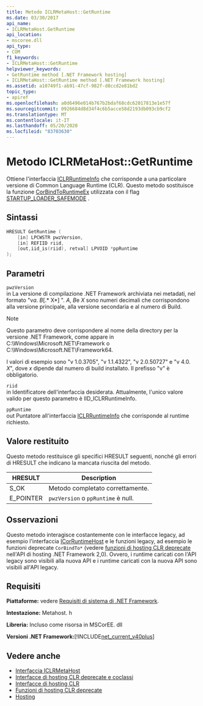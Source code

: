 ```yaml
---
title: Metodo ICLRMetaHost::GetRuntime
ms.date: 03/30/2017
api_name:
- ICLRMetaHost.GetRuntime
api_location:
- mscoree.dll
api_type:
- COM
f1_keywords:
- ICLRMetaHost::GetRuntime
helpviewer_keywords:
- GetRuntime method [.NET Framework hosting]
- ICLRMetaHost::GetRuntime method [.NET Framework hosting]
ms.assetid: a10749f1-ab91-47cf-982f-d8ccd2e81bd2
topic_type:
- apiref
ms.openlocfilehash: a0d6496e014b767b2bdaf68cdc62017813e1e57f
ms.sourcegitcommit: 0926684d8d34f4c6b5acce58d2193db093cb9cf2
ms.translationtype: MT
ms.contentlocale: it-IT
ms.lasthandoff: 05/20/2020
ms.locfileid: "83703630"
---
```

# <a name="iclrmetahostgetruntime-method"></a>Metodo ICLRMetaHost::GetRuntime
Ottiene l'interfaccia [ICLRRuntimeInfo](../../../../docs/framework/unmanaged-api/hosting/iclrruntimeinfo-interface.md) che corrisponde a una particolare versione di Common Language Runtime (CLR). Questo metodo sostituisce la funzione [CorBindToRuntimeEx](../../../../docs/framework/unmanaged-api/hosting/corbindtoruntimeex-function.md) utilizzata con il flag [STARTUP_LOADER_SAFEMODE](startup-flags-enumeration.md) .  
  
## <a name="syntax"></a>Sintassi  
  
```cpp  
HRESULT GetRuntime (  
    [in] LPCWSTR pwzVersion,  
    [in] REFIID riid,  
    [out,iid_is(riid), retval] LPVOID *ppRuntime  
);  
```  
  
## <a name="parameters"></a>Parametri  
 `pwzVersion`  
 in La versione di compilazione .NET Framework archiviata nei metadati, nel formato "v*a*. *B*[.* X*] ". *A*, *B*e *X* sono numeri decimali che corrispondono alla versione principale, alla versione secondaria e al numero di Build.  
  
> [!NOTE]
> Questo parametro deve corrispondere al nome della directory per la versione .NET Framework, come appare in C:\Windows\Microsoft.NET\Framework o C:\Windows\Microsoft.NET\Framework64.  
  
 I valori di esempio sono "v 1.0.3705", "v 1.1.4322", "v 2.0.50727" e "v 4.0. *X*", dove *x* dipende dal numero di build installato. Il prefisso "v" è obbligatorio.  
  
 `riid`  
 in Identificatore dell'interfaccia desiderata. Attualmente, l'unico valore valido per questo parametro è IID_ICLRRuntimeInfo.  
  
 `ppRuntime`  
 out Puntatore all'interfaccia [ICLRRuntimeInfo](iclrruntimeinfo-interface.md) che corrisponde al runtime richiesto.  
  
## <a name="return-value"></a>Valore restituito  
 Questo metodo restituisce gli specifici HRESULT seguenti, nonché gli errori di HRESULT che indicano la mancata riuscita del metodo.  
  
|HRESULT|Description|  
|-------------|-----------------|  
|S_OK|Metodo completato correttamente.|  
|E_POINTER|`pwzVersion` o `ppRuntime` è null.|  
  
## <a name="remarks"></a>Osservazioni  
 Questo metodo interagisce costantemente con le interfacce legacy, ad esempio l'interfaccia [ICorRuntimeHost](../../../../docs/framework/unmanaged-api/hosting/icorruntimehost-interface.md) e le funzioni legacy, ad esempio le funzioni deprecate `CorBindTo*` (vedere [funzioni di hosting CLR deprecate](deprecated-clr-hosting-functions.md) nell'API di hosting .NET Framework 2,0). Ovvero, i runtime caricati con l'API legacy sono visibili alla nuova API e i runtime caricati con la nuova API sono visibili all'API legacy.  
  
## <a name="requirements"></a>Requisiti  
 **Piattaforme:** vedere [Requisiti di sistema di .NET Framework](../../get-started/system-requirements.md).  
  
 **Intestazione:** Metahost. h  
  
 **Libreria:** Incluso come risorsa in MSCorEE. dll  
  
 **Versioni .NET Framework:**[!INCLUDE[net_current_v40plus](../../../../includes/net-current-v40plus-md.md)]  
  
## <a name="see-also"></a>Vedere anche

- [Interfaccia ICLRMetaHost](iclrmetahost-interface.md)
- [Interfacce di hosting CLR deprecate e coclassi](deprecated-clr-hosting-interfaces-and-coclasses.md)
- [Interfacce di hosting CLR](clr-hosting-interfaces.md)
- [Funzioni di hosting CLR deprecate](deprecated-clr-hosting-functions.md)
- [Hosting](index.md)
